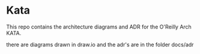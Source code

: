 # Kata
This repo contains the architecture diagrams and ADR for the O'Reilly Arch KATA.

there are diagrams drawn in draw.io and the adr's are in the folder docs/adr
